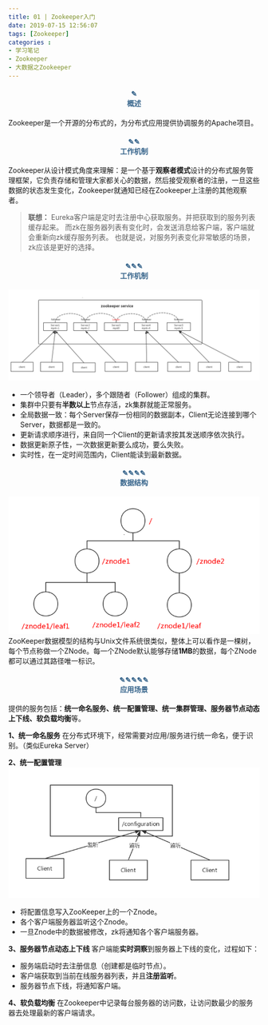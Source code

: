 ```yaml
---
title: 01 | Zookeeper入门
date: 2019-07-15 12:56:07
tags: [Zookeeper]
categories :
- 学习笔记
- Zookeeper
- 大数据之Zookeeper
---
```


#### <center><font color = "#36648B">✎</font><br/><font color = "#36648B">概述</font></center>
Zookeeper是一个开源的分布式的，为分布式应用提供协调服务的Apache项目。

#### <center><font color = "#36648B">✎✎</font><br/><font color = "#36648B">工作机制</font></center>
Zookeeper从设计模式角度来理解：是一个基于**观察者模式**设计的分布式服务管理框架，它负责存储和管理大家都关心的数据，然后接受观察者的注册，一旦这些数据的状态发生变化，Zookeeper就通知已经在Zookeeper上注册的其他观察者。

> **联想：**
Eureka客户端是定时去注册中心获取服务。并把获取到的服务列表缓存起来。
而zk在服务器列表有变化时，会发送消息给客户端，客户端就会重新向zk缓存服务列表。
也就是说，对服务列表变化非常敏感的场景，zk应该是更好的选择。


#### <center><font color = "#36648B">✎✎✎</font><br/><font color = "#36648B">工作机制</font></center>
![](大数据之Zookeeper_01_Zookeeper入门\特点.jpg)
- 一个领导者（Leader），多个跟随者（Follower）组成的集群。
- 集群中只要有**半数以上**节点存活，zk集群就能正常服务。
- 全局数据一致：每个Server保存一份相同的数据副本，Client无论连接到哪个Server，数据都是一致的。
- 更新请求顺序进行，来自同一个Client的更新请求按其发送顺序依次执行。
- 数据更新原子性，一次数据更新要么成功，要么失败。
- 实时性，在一定时间范围内，Client能读到最新数据。



#### <center><font color = "#36648B">✎✎✎✎</font><br/><font color = "#36648B">数据结构</font></center>
![](大数据之Zookeeper_01_Zookeeper入门\节点.jpg)
ZooKeeper数据模型的结构与Unix文件系统很类似，整体上可以看作是一棵树，每个节点称做一个ZNode。每一个ZNode默认能够存储**1MB**的数据，每个ZNode都可以通过其路径唯一标识。


#### <center><font color = "#36648B">✎✎✎✎✎</font><br/><font color = "#36648B">应用场景</font></center>
提供的服务包括：**统一命名服务、统一配置管理、统一集群管理、服务器节点动态上下线、软负载均衡**等。

**1、统一命名服务**
在分布式环境下，经常需要对应用/服务进行统一命名，便于识别。（类似Eureka Server）


**2、统一配置管理**
![](大数据之Zookeeper_01_Zookeeper入门\统一配置.jpg)
- 将配置信息写入ZooKeeper上的一个Znode。
- 各个客户端服务器监听这个Znode。
- 一旦Znode中的数据被修改，zk将通知各个客户端服务器。

**3、服务器节点动态上下线**
客户端能**实时洞察**到服务器上下线的变化，过程如下：
- 服务端启动时去注册信息（创建都是临时节点）。
- 客户端获取到当前在线服务器列表，并且**注册监听**。
- 服务器节点下线，将通知客户端。

**4、软负载均衡**
在Zookeeper中记录每台服务器的访问数，让访问数最少的服务器去处理最新的客户端请求。
